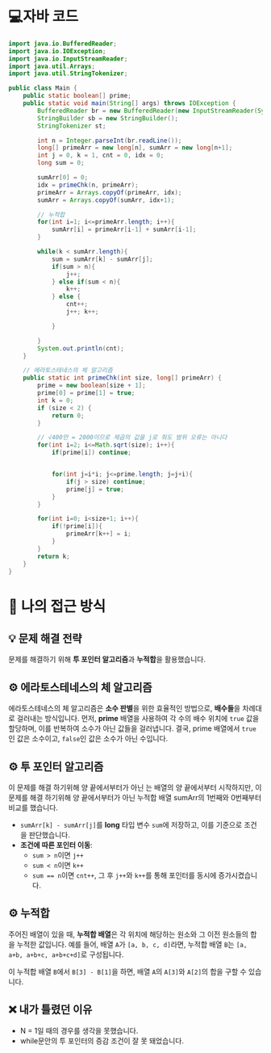 <!-- 꾸미는데 있어 ChatGPT를 사용하였습니다. -->
# 💻자바 코드
```java
import java.io.BufferedReader;
import java.io.IOException;
import java.io.InputStreamReader;
import java.util.Arrays;
import java.util.StringTokenizer;

public class Main {
    public static boolean[] prime;
    public static void main(String[] args) throws IOException {
        BufferedReader br = new BufferedReader(new InputStreamReader(System.in));
        StringBuilder sb = new StringBuilder();
        StringTokenizer st;

        int n = Integer.parseInt(br.readLine());
        long[] primeArr = new long[n], sumArr = new long[n+1];
        int j = 0, k = 1, cnt = 0, idx = 0;
        long sum = 0;

        sumArr[0] = 0;
        idx = primeChk(n, primeArr);
        primeArr = Arrays.copyOf(primeArr, idx);
        sumArr = Arrays.copyOf(sumArr, idx+1);

        // 누적합
        for(int i=1; i<=primeArr.length; i++){
            sumArr[i] = primeArr[i-1] + sumArr[i-1];
        }

        while(k < sumArr.length){
            sum = sumArr[k] - sumArr[j];
            if(sum > n){
                j++;
            } else if(sum < n){
                k++;
            } else {
                cnt++;
                j++; k++;

            }

        }
        System.out.println(cnt);
    }

    // 에라토스테네스의 체 알고리즘
    public static int primeChk(int size, long[] primeArr) {
        prime = new boolean[size + 1];
        prime[0] = prime[1] = true;
        int k = 0;
        if (size < 2) {
            return 0;
        }

        // √400만 = 2000이므로 제곱의 값을 j로 줘도 범위 오류는 아니다
        for(int i=2; i<=Math.sqrt(size); i++){
            if(prime[i]) continue;


            for(int j=i*i; j<=prime.length; j=j+i){
                if(j > size) continue;
                prime[j] = true;
            }
        }

        for(int i=0; i<size+1; i++){
            if(!prime[i]){
                primeArr[k++] = i;
            }
        }
        return k;
    }
}
```

# 💭 나의 접근 방식

## 💡 문제 해결 전략
문제를 해결하기 위해 **투 포인터 알고리즘**과 **누적합**을 활용했습니다. 

## ⚙️ 에라토스테네스의 체 알고리즘
에라토스테네스의 체 알고리즘은 **소수 판별**을 위한 효율적인 방법으로, **배수들**을 차례대로 걸러내는 방식입니다. 먼저, **prime** 배열을 사용하여 각 수의 배수 위치에 `true` 값을 할당하며, 이를 반복하여 소수가 아닌 값들을 걸러냅니다. 결국, prime 배열에서 `true`인 값은 소수이고, `false`인 값은 소수가 아닌 수입니다.

## ⚙️ 투 포인터 알고리즘
이 문제를 해결 하기위해 양 끝에서부터가 아닌 는 배열의 양 끝에서부터 시작하지만, 이 문제를 해결 하기위해 양 끝에서부터가 아닌 누적합 배열 sumArr의 1번째와 0번째부터 비교를 했습니다.

- `sumArr[k] - sumArr[j]`를 **long** 타입 변수 `sum`에 저장하고, 이를 기준으로 조건을 판단했습니다.
- **조건에 따른 포인터 이동**:
  - `sum > n`이면 `j++`
  - `sum < n`이면 `k++`
  - `sum == n`이면 `cnt++`, 그 후 `j++`와 `k++`를 통해 포인터를 동시에 증가시켰습니다.

## ⚙️ 누적합
주어진 배열이 있을 때, **누적합 배열**은 각 위치에 해당하는 원소와 그 이전 원소들의 합을 누적한 값입니다. 예를 들어, 배열 `A`가 `[a, b, c, d]`라면, 누적합 배열 `B`는 `[a, a+b, a+b+c, a+b+c+d]`로 구성됩니다. 

이 누적합 배열 `B`에서 `B[3] - B[1]`을 하면, 배열 `A`의 `A[3]`와 `A[2]`의 합을 구할 수 있습니다.

## ❌ 내가 틀렸던 이유
- N = 1일 때의 경우를 생각을 못했습니다.
- while문안의 투 포인터의 증감 조건이 잘 못 돼었습니다.
